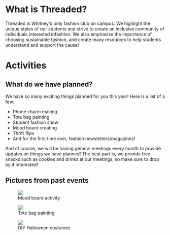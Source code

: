 <html>
  <head>
    <title> 
      Welcome to Threaded's club page! 
    </title>
  </head>
  
  <body>
    <h1> What is Threaded? </h1>
      <p>Threaded is Whitney's only fashion club on campus. We highlight the unique styles of our students and strive to create an inclusive community of individuals interested infashion. We also emphasize the importance of choosing sustainable fashion&#44; and create many resources to help students understand and support the cause!</p>
    <h1>Activities</h1>
      <h2>What do we have planned?</h2>
        <p>We have so many exciting things planned for you this year! Here is a list of a few&#58;</p>
        <ul>
          <li>Phone charm making</li>
          <li>Tote bag painting</li>
          <li>Student fashion show</li>
          <li>Mood board creating</li>
          <li>Thrift flips</li>
          <li>And for the first time ever, fashion newsletters/magazines!</li>
        </ul>
        <p>And of course&#44; we will be having general meetings every month to provide updates on things we have planned! The best part is&#44; we provide free snacks such as cookies and drinks at our meetings, so make sure to drop by if interested!</p>
      <h2>Pictures from past events</h2>
      <figure>
         <img src="https://ibb.co/mGcSJn1"/>
        <figcaption>Mood board activity</figcaption>
      </figure>
      <figure>
         <img src="https://ibb.co/mXfmfjW"/>
        <figcaption>Tote bag painting</figcaption>
      </figure>
      <figure>
         <img src="https://ibb.co/hM3SBds"/>
        <figcaption>DIY Halloween costumes</figcaption>
      </figure>
    
  </body>
</html>
